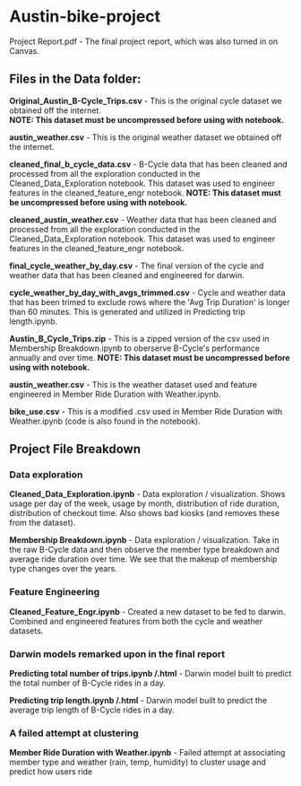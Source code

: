 # Austin-bike-project

Project Report.pdf - The final project report, which was also turned in on Canvas.

## Files in the Data folder:

__Original_Austin_B-Cycle_Trips.csv__ - This is the original cycle dataset we obtained off the internet.  
__NOTE: This dataset must be uncompressed before using with notebook.__ 

__austin_weather.csv__ - This is the original weather dataset we obtained off the internet.  


__cleaned_final_b_cycle_data.csv__ - B-Cycle data that has been cleaned and processed from all the exploration conducted in the Cleaned_Data_Exploration notebook. This dataset was used to engineer features in the cleaned_feature_engr notebook. __NOTE: This dataset must be uncompressed before using with notebook.__ 

__cleaned_austin_weather.csv__ - Weather data that has been cleaned and processed from all the exploration conducted in the Cleaned_Data_Exploration notebook. This dataset was used to engineer features in the cleaned_feature_engr notebook. 


__final_cycle_weather_by_day.csv__ - The final version of the cycle and weather data that has been cleaned and engineered for darwin.

__cycle_weather_by_day_with_avgs_trimmed.csv__ -  Cycle and weather data that has been trimed to exclude rows where the 'Avg Trip Duration' is longer than 60 minutes. This is generated and utilized in Predicting trip length.ipynb.

__Austin_B_Cycle_Trips.zip__ - This is a zipped version of the csv used in Membership Breakdown.ipynb to oberserve B-Cycle's performance annually and over time. 
__NOTE: This dataset must be uncompressed before using with notebook.__ 

__austin_weather.csv__ - This is the weather dataset used and feature engineered in Member Ride Duration with Weather.ipynb. 

__bike_use.csv__ - This is a modified .csv used in Member Ride Duration with Weather.ipynb (code is also found in the notebook). 


## Project File Breakdown

### Data exploration

__Cleaned_Data_Exploration.ipynb__ - Data exploration / visualization. Shows usage per day of the week, usage by month, distribution of ride duration, distribution of checkout time. Also shows bad kiosks (and removes these from the dataset). 

__Membership Breakdown.ipynb__ - Data exploration / visualization. Take in the raw B-Cycle data and then observe the member type breakdown and average ride duration over time. We see that the makeup of membership type changes over the years.

### Feature Engineering  

__Cleaned_Feature_Engr.ipynb__ - Created a new dataset to be fed to darwin. Combined and engineered features from both the cycle and weather datasets. 

### Darwin models remarked upon in the final report
__Predicting total number of trips.ipynb /.html__ - Darwin model built to predict the total number of B-Cycle rides in a day.

__Predicting trip length.ipynb /.html__ - Darwin model built to predict the average trip length of B-Cycle rides in a day.

### A failed attempt at clustering

__Member Ride Duration with Weather.ipynb__ - Failed attempt at associating member type and weather (rain, temp, humidity) to cluster usage and predict how users ride  
